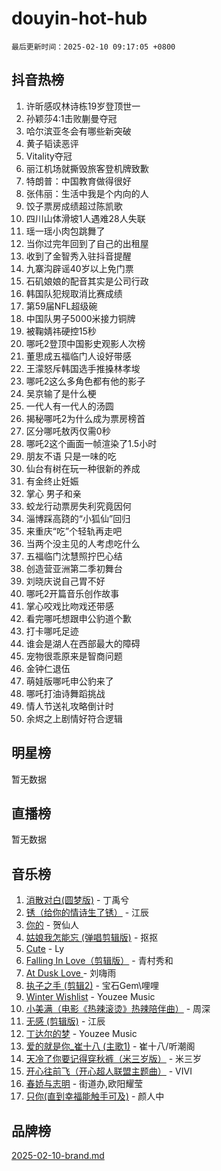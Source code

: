 # douyin-hot-hub

`最后更新时间：2025-02-10 09:17:05 +0800`

## 抖音热榜

1. 许昕感叹林诗栋19岁登顶世一
1. 孙颖莎4:1击败蒯曼夺冠
1. 哈尔滨亚冬会有哪些新突破
1. 黄子韬读恶评
1. Vitality夺冠
1. 丽江机场就撕毁旅客登机牌致歉
1. 特朗普：中国教育做得很好
1. 张伟丽：生活中我是个内向的人
1. 饺子票房成绩超过陈凯歌
1. 四川山体滑坡1人遇难28人失联
1. 瑶一瑶小肉包跳舞了
1. 当你过完年回到了自己的出租屋
1. 收到了金智秀入驻抖音提醒
1. 九寨沟辟谣40岁以上免门票
1. 石矶娘娘的配音其实是公司行政
1. 韩国队犯规取消比赛成绩
1. 第59届NFL超级碗
1. 中国队男子5000米接力铜牌
1. 被鞠婧祎硬控15秒
1. 哪吒2登顶中国影史观影人次榜
1. 董思成五福临门人设好带感
1. 王濛怒斥韩国选手推搡林孝埈
1. 哪吒2这么多角色都有他的影子
1. 吴京输了是什么梗
1. 一代人有一代人的汤圆
1. 揭秘哪吒2为什么成为票房榜首
1. 区分哪吒敖丙仅需0秒
1. 哪吒2这个画面一帧渲染了1.5小时
1. 朋友不语 只是一味的吃
1. 仙台有树在玩一种很新的养成
1. 有金终止妊娠
1. 掌心 男子和亲
1. 蛟龙行动票房失利究竟因何
1. 淄博踩高跷的“小狐仙”回归
1. 来重庆“吃”个轻轨再走吧
1. 当两个没主见的人考虑吃什么
1. 五福临门沈慧照拧巴心结
1. 创造营亚洲第二季初舞台
1. 刘晓庆说自己胃不好
1. 哪吒2开篇音乐创作故事
1. 掌心咬戏比吻戏还带感
1. 看完哪吒想跟申公豹道个歉
1. 打卡哪吒足迹
1. 谁会是湖人在西部最大的障碍
1. 宠物很乖原来是智商问题
1. 金钟仁退伍
1. 萌娃版哪吒申公豹来了
1. 哪吒打油诗舞蹈挑战
1. 情人节送礼攻略倒计时
1. 余烬之上剧情好符合逻辑

## 明星榜

暂无数据

## 直播榜

暂无数据

## 音乐榜

1. [消散对白(圆梦版)](https://sf5-hl-cdn-tos.douyinstatic.com/obj/tos-cn-ve-2774/og4jB5I5IizzoZVAAAzWgBMAsMDWoArfwBOiFs) - 丁禹兮
1. [锈（给你的情诗生了锈）](https://sf5-hl-cdn-tos.douyinstatic.com/obj/tos-cn-ve-2774/o8a1PBtVqIYbPEGK6e5A4egedVMdm3fCIz6bbE) - 江辰
1. [你的](https://sf3-cdn-tos.douyinstatic.com/obj/tos-cn-ve-2774/oYuIeKf42jB7sEV6B2upMdpYAgfrQWj0FeRegh) - 贺仙人
1. [姑娘我怎能忘 (弹唱剪辑版)](https://sf5-hl-cdn-tos.douyinstatic.com/obj/tos-cn-ve-2774/okamwrBGEMz6illuEofAsMV4yzF5tVWbBiA5AI) - 抠抠
1. [Cute](https://sf6-cdn-tos.douyinstatic.com/obj/tos-cn-ve-2774/o4IbIzHWKAAB4wsS5qMBRiiAlEBGTpQRNfFvuo) - Ly
1. [Falling In Love（剪辑版）](https://sf5-hl-cdn-tos.douyinstatic.com/obj/tos-cn-ve-2774/o8ajpA8zzgBPahbBIO8AcKGBLJezFCRd1wfP9f) - 青村秀和
1. [ At Dusk  Love ](https://sf5-hl-cdn-tos.douyinstatic.com/obj/tos-cn-ve-2774/o8CrpCf5CaYgI4ZrtQgMQAFEfuGqNnRSDQAPBc) - 刘嗨雨
1. [执子之手 (剪辑2)](https://sf5-hl-cdn-tos.douyinstatic.com/obj/tos-cn-ve-2774/oUoZLQjCc31XzqsBnBQUNgeKtYPBcgbFDwtfcu) - 宝石Gem\哩哩
1. [Winter Wishlist](https://sf5-hl-cdn-tos.douyinstatic.com/obj/tos-cn-ve-2774/oIIgUOeamCFCVAzxN6MFRLIBlLGpUqQxeeHrLE) - Youzee Music
1. [小美满（电影《热辣滚烫》热辣陪伴曲）](https://sf5-hl-cdn-tos.douyinstatic.com/obj/tos-cn-ve-2774/o0GAn2lSgfZIDUgtevCGDQYnFg4CwnrBaxbTZL) - 周深
1. [无感 (剪辑版)](https://sf5-hl-cdn-tos.douyinstatic.com/obj/tos-cn-ve-2774/o0eIsUzJBDlQaQFC5OFlgbMEZC1TFYBftOBn6p) - 江辰
1. [丁达尔的梦](https://sf5-hl-cdn-tos.douyinstatic.com/obj/tos-cn-ve-2774/oMU3WirUZBVQkAC9ccG5P2IQirziZM2RTInUY) - Youzee Music
1. [爱的就是你_崔十八 (主歌1)](https://sf5-hl-cdn-tos.douyinstatic.com/obj/tos-cn-ve-2774/oI5BO5DhFZ6UTcNCnZaOCBLtZ7WIMQGfgnXf5E) - 崔十八/听潮阁
1. [天冷了你要记得穿秋裤（米三岁版）](https://sf6-cdn-tos.douyinstatic.com/obj/tos-cn-ve-2774/oQlIwVIDWiZ6BQilAorS7MA0AgCkQDvcZAdm1) - 米三岁
1. [开心往前飞（开心超人联盟主题曲）](https://sf5-hl-cdn-tos.douyinstatic.com/obj/tos-cn-ve-2774/9d8fb7c82cf1421fb93a9fe925275e0a) - VIVI
1. [春娇与志明](https://sf5-hl-cdn-tos.douyinstatic.com/obj/tos-cn-ve-2774/e530d8fceb7044b39707d7f9ff54add1) - 街道办,欧阳耀莹
1. [只你(直到幸福能触手可及)](https://sf5-hl-cdn-tos.douyinstatic.com/obj/tos-cn-ve-2774/o0lBkRDzFTeaVSUz3ZZSCBVtZ5DIMQGfgmEAuE) - 颜人中

## 品牌榜

[2025-02-10-brand.md](2025-02-10-brand.md)
